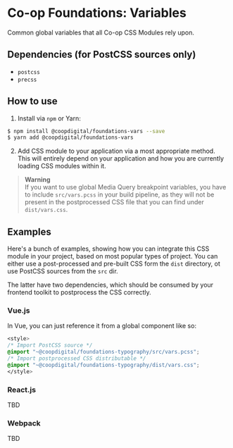 # Co-op Foundations: Variables
Common global variables that all Co-op CSS Modules rely upon.

## Dependencies (for PostCSS sources only)
- `postcss`
- `precss`

## How to use
1. Install via `npm` or Yarn:
  ```bash
  $ npm install @coopdigital/foundations-vars --save
  $ yarn add @coopdigital/foundations-vars
  ```
2. Add CSS module to your application via a most appropriate method. This will entirely depend on your application and how you are currently loading CSS modules within it.

> **Warning**  
> If you want to use global Media Query breakpoint variables, you have to include `src/vars.pcss` in your build pipeline, as they will not be present in the postprocessed CSS file that you can find under `dist/vars.css`.

## Examples
Here's a bunch of examples, showing how you can integrate this CSS module in your project, based on most popular types of project. You can either use a post-processed and pre-built CSS form the `dist` directory, ot use PostCSS sources from the `src` dir.

The latter have two dependencies, which should be consumed by your frontend toolkit to postprocess the CSS correctly.

### Vue.js
In Vue, you can just reference it from a global component like so:
```css
<style>
/* Import PostCSS source */
@import "~@coopdigital/foundations-typography/src/vars.pcss";
/* Import postprocessed CSS distributable */
@import "~@coopdigital/foundations-typography/dist/vars.css";
</style>
```

### React.js
TBD

### Webpack
TBD
